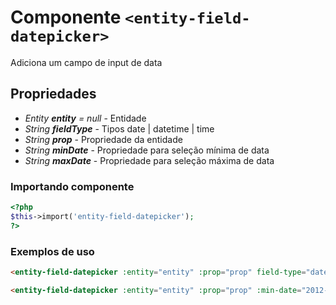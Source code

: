 # Componente `<entity-field-datepicker>`
Adiciona um campo de input de data

## Propriedades
- *Entity **entity** = null* - Entidade
- *String **fieldType*** - Tipos date | datetime | time
- *String **prop*** - Propriedade da entidade
- *String **minDate*** - Propriedade para seleção mínima de data
- *String **maxDate*** - Propriedade para seleção máxima de data
### Importando componente
```PHP
<?php 
$this->import('entity-field-datepicker');
?>
```
### Exemplos de uso
```HTML
<entity-field-datepicker :entity="entity" :prop="prop" field-type="date"></entity-field-datepicker>

<entity-field-datepicker :entity="entity" :prop="prop" :min-date="2012-01-01" :max-date="2012-02-01" field-type="date"></entity-field-datepicker>
```
